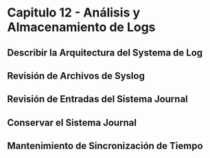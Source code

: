 # Capitulo 12 - Análisis y Almacenamiento de Logs

## Describir la Arquitectura del Systema de Log

## Revisión de Archivos de Syslog

## Revisión de Entradas del Sistema Journal

## Conservar el Sistema Journal

## Mantenimiento de Sincronización de Tiempo
